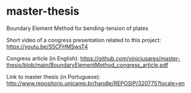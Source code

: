 # master-thesis
Boundary Element Method for bending-tension of plates

Short video of a congress presentation related to this project:
https://youtu.be/S5CFHMSwsT4

Congress article (in English):
https://github.com/viniciusares/master-thesis/blob/main/BoundaryElementMethod_congress_article.pdf

Link to master thesis (in Portuguese):
http://www.repositorio.unicamp.br/handle/REPOSIP/320775?locale=en
